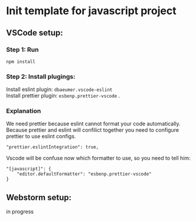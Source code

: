 # Init template for javascript project 

## VSCode setup:

### Step 1: Run

```
npm install
```

### Step 2: Install plugings:

Install eslint plugin: `dbaeumer.vscode-eslint`  
Install prettier plugin: `esbenp.prettier-vscode` .

### Explanation

We need prettier because eslint cannot format your code automatically.  
Because prettier and eslint will confilict together you need to configure prettier to use eslint configs.

```
"prettier.eslintIntegration": true,
```

Vscode will be confuse now which formatter to use, so you need to tell him:

```
"[javascript]": {
    "editor.defaultFormatter": "esbenp.prettier-vscode"
}
```

## Webstorm setup:
in progress